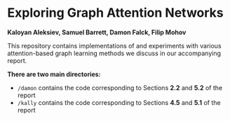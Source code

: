 # Exploring Graph Attention Networks
**Kaloyan Aleksiev, Samuel Barrett, Damon Falck, Filip Mohov**

This repository contains implementations of and experiments with various attention-based graph learning methods we discuss in our accompanying report.

**There are two main directories:**

- `/damon` contains the code corresponding to Sections **2.2** and **5.2** of the report
- `/kally` contains the code corresponding to Sections **4.5** and **5.1** of the report
